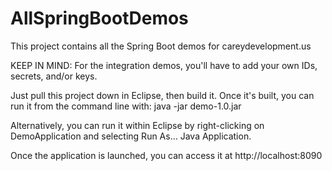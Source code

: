 # AllSpringBootDemos
This project contains all the Spring Boot demos for careydevelopment.us

KEEP IN MIND: For the integration demos, you'll have to add your own IDs, secrets, and/or keys. 

Just pull this project down in Eclipse, then build it. Once it's built, you can run it from the command line with:
java -jar demo-1.0.jar

Alternatively, you can run it within Eclipse by right-clicking on DemoApplication and selecting Run As... Java Application.

Once the application is launched, you can access it at http://localhost:8090
